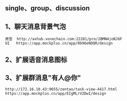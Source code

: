 ## single、group、discussion

## 1、聊天消息背景气泡

```
原型  http://axhub.vonechain.com:22281/pro/2BMN4joNJ6F
UI   https://app.mockplus.cn/app/0b96eNDQR/design
```

## 2、扩展语音消息图标

## 3、扩展群消息"有人@你"

```
http://172.16.10.43:9655/zentao/task-view-4417.html
https://app.mockplus.cn/app/EIgMLrV2DwI/design

```
